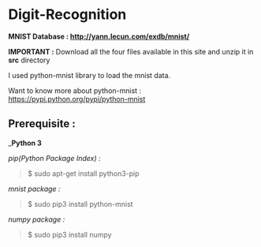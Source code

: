 # Digit-Recognition

__MNIST Database : http://yann.lecun.com/exdb/mnist/__

__IMPORTANT :__ Download all the four files available in this site and unzip it in __src__ directory

I used python-mnist library to load the mnist data.

Want to know more about python-mnist : https://pypi.python.org/pypi/python-mnist



## Prerequisite :
___Python 3__

_pip(Python Package Index) :_

> $ sudo apt-get install python3-pip

_mnist package :_

> $ sudo pip3 install python-mnist

_numpy package :_

> $ sudo pip3 install numpy
